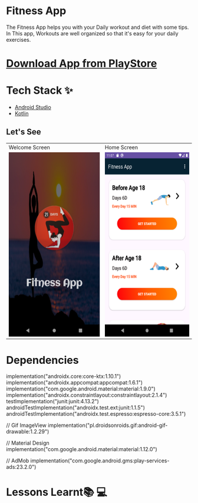 # Fitness App
The Fitness App helps you with your Daily workout and diet with some tips. In This app, Workouts are well organized so that it's easy for your daily exercises.


# [Download App from PlayStore](#)

# Tech Stack ✨

* [Android Studio](https://developer.android.com/studio)
* [Kotlin](https://kotlinlang.org/)

## Let's See

<table>
  <tr>
    <td>Welcome Screen</td>
     <td>Home Screen</td>
  </tr>
  <tr>
    <td><img src="https://github.com/PrabhakarYdv/Fitness-App/blob/master/Output/Splash%20Screen.png" width="300" height="500"/></td>
    <td><img src="https://github.com/PrabhakarYdv/Fitness-App/blob/master/Output/Home%20Screen.png" widht="300" height="500"/></td>
  </tr>
 </table>
 
 # Dependencies 

implementation("androidx.core:core-ktx:1.10.1")
    implementation("androidx.appcompat:appcompat:1.6.1")
    implementation("com.google.android.material:material:1.9.0")
    implementation("androidx.constraintlayout:constraintlayout:2.1.4")
    testImplementation("junit:junit:4.13.2")
    androidTestImplementation("androidx.test.ext:junit:1.1.5")
    androidTestImplementation("androidx.test.espresso:espresso-core:3.5.1")

//    Gif ImageView
    implementation("pl.droidsonroids.gif:android-gif-drawable:1.2.29")

//    Material Design
    implementation("com.google.android.material:material:1.12.0")

//   AdMob
    implementation("com.google.android.gms:play-services-ads:23.2.0")


# Lessons Learnt📚 💻
